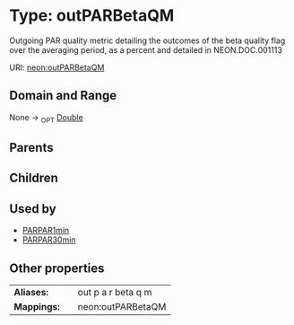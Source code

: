 
# Type: outPARBetaQM


Outgoing PAR quality metric detailing the outcomes of the beta quality flag over the averaging period, as a percent and detailed in NEON.DOC.001113

URI: [neon:outPARBetaQM](https://data.neonscience.org/outPARBetaQM)


## Domain and Range

None ->  <sub>OPT</sub> [Double](types/Double.md)

## Parents


## Children


## Used by

 * [PARPAR1min](PARPAR1min.md)
 * [PARPAR30min](PARPAR30min.md)

## Other properties

|  |  |  |
| --- | --- | --- |
| **Aliases:** | | out p a r beta q m |
| **Mappings:** | | neon:outPARBetaQM |

